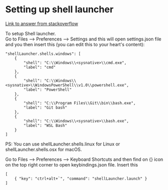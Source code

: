 # Setting up shell launcher

[Link to answer from stackoverflow](https://stackoverflow.com/questions/43427631/how-to-add-multiple-terminals-in-vs-code)

To setup Shell launcher.  
Go to Files --> Preferences --> Settings and this will open settings.json file and you then insert this (you can edit this to your heart's content):

```
"shellLauncher.shells.windows": [
    {
        "shell": "C:\\Windows\\<sysnative>\\cmd.exe",
        "label": "cmd"
    },
    {
        "shell": "C:\\Windows\\<sysnative>\\WindowsPowerShell\\v1.0\\powershell.exe",
        "label": "PowerShell"
    },
    {
        "shell": "C:\\Program Files\\Git\\bin\\bash.exe",
        "label": "Git bash"
    },
    {
        "shell": "C:\\Windows\\<sysnative>\\bash.exe",
        "label": "WSL Bash"
    }
]
```

PS: You can use shellLauncher.shells.linux for Linux or shellLauncher.shells.osx for macOS.

Go to Files --> Preferences --> Keyboard Shortcuts and then find on {} icon on the top right corner to open keybindings.json file. Insert this

```
[
    { "key": "ctrl+alt+`", "command": "shellLauncher.launch" }
]
```